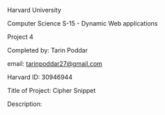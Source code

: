 Harvard University

Computer Science S-15 - Dynamic Web applications

Project 4

Completed by: Tarin Poddar

email: tarinpoddar27@gmail.com

Harvard ID: 30946944

Title of Project: Cipher Snippet

Description: 